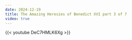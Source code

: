 ```yaml
---
date: 2024-12-19
title: The Amazing Heresies of Benedict XVI part 3 of 7
video: true
---
```



{{< youtube DeC7HMLK6Xg >}}
